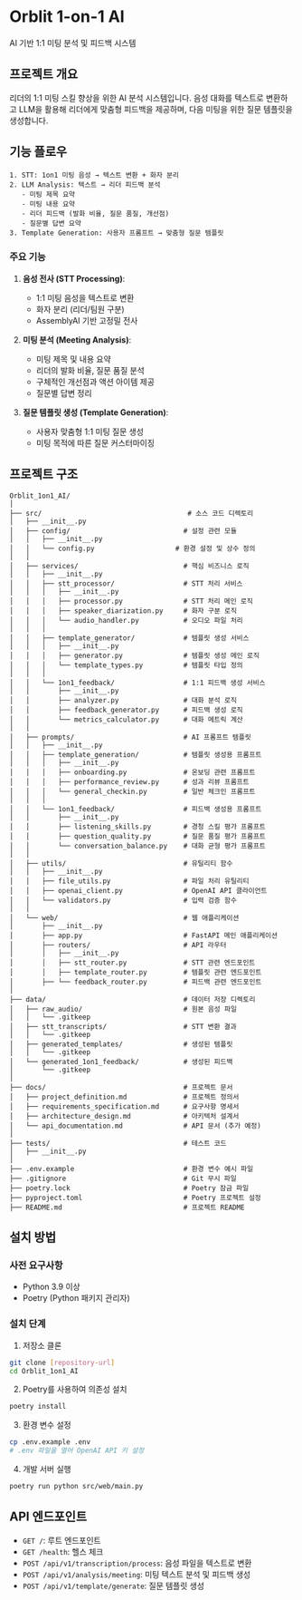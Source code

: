 # Orblit 1-on-1 AI

AI 기반 1:1 미팅 분석 및 피드백 시스템

## 프로젝트 개요

리더의 1:1 미팅 스킬 향상을 위한 AI 분석 시스템입니다. 음성 대화를 텍스트로 변환하고 LLM을 활용해 리더에게 맞춤형 피드백을 제공하며, 다음 미팅을 위한 질문 템플릿을 생성합니다.

## 기능 플로우

```
1. STT: 1on1 미팅 음성 → 텍스트 변환 + 화자 분리
2. LLM Analysis: 텍스트 → 리더 피드백 분석
   - 미팅 제목 요약
   - 미팅 내용 요약
   - 리더 피드백 (발화 비율, 질문 품질, 개선점)
   - 질문별 답변 요약
3. Template Generation: 사용자 프롬프트 → 맞춤형 질문 템플릿
```

### 주요 기능

1. **음성 전사 (STT Processing)**: 
   - 1:1 미팅 음성을 텍스트로 변환
   - 화자 분리 (리더/팀원 구분)
   - AssemblyAI 기반 고정밀 전사

2. **미팅 분석 (Meeting Analysis)**: 
   - 미팅 제목 및 내용 요약
   - 리더의 발화 비율, 질문 품질 분석
   - 구체적인 개선점과 액션 아이템 제공
   - 질문별 답변 정리

3. **질문 템플릿 생성 (Template Generation)**: 
   - 사용자 맞춤형 1:1 미팅 질문 생성
   - 미팅 목적에 따른 질문 커스터마이징

## 프로젝트 구조

```
Orblit_1on1_AI/
│
├── src/                                    # 소스 코드 디렉토리
│   ├── __init__.py
│   ├── config/                            # 설정 관련 모듈
│   │   ├── __init__.py
│   │   └── config.py                    # 환경 설정 및 상수 정의
│   │
│   ├── services/                          # 핵심 비즈니스 로직
│   │   ├── __init__.py
│   │   ├── stt_processor/                 # STT 처리 서비스
│   │   │   ├── __init__.py
│   │   │   ├── processor.py               # STT 처리 메인 로직
│   │   │   ├── speaker_diarization.py     # 화자 구분 로직
│   │   │   └── audio_handler.py           # 오디오 파일 처리
│   │   │
│   │   ├── template_generator/            # 템플릿 생성 서비스
│   │   │   ├── __init__.py
│   │   │   ├── generator.py               # 템플릿 생성 메인 로직
│   │   │   └── template_types.py          # 템플릿 타입 정의
│   │   │
│   │   └── 1on1_feedback/                 # 1:1 피드백 생성 서비스
│   │       ├── __init__.py
│   │       ├── analyzer.py                # 대화 분석 로직
│   │       ├── feedback_generator.py      # 피드백 생성 로직
│   │       └── metrics_calculator.py      # 대화 메트릭 계산
│   │
│   ├── prompts/                           # AI 프롬프트 템플릿
│   │   ├── __init__.py
│   │   ├── template_generation/           # 템플릿 생성용 프롬프트
│   │   │   ├── __init__.py
│   │   │   ├── onboarding.py              # 온보딩 관련 프롬프트
│   │   │   ├── performance_review.py      # 성과 리뷰 프롬프트
│   │   │   └── general_checkin.py         # 일반 체크인 프롬프트
│   │   │
│   │   └── 1on1_feedback/                 # 피드백 생성용 프롬프트
│   │       ├── __init__.py
│   │       ├── listening_skills.py        # 경청 스킬 평가 프롬프트
│   │       ├── question_quality.py        # 질문 품질 평가 프롬프트
│   │       └── conversation_balance.py    # 대화 균형 평가 프롬프트
│   │
│   ├── utils/                             # 유틸리티 함수
│   │   ├── __init__.py
│   │   ├── file_utils.py                  # 파일 처리 유틸리티
│   │   ├── openai_client.py               # OpenAI API 클라이언트
│   │   └── validators.py                  # 입력 검증 함수
│   │
│   └── web/                               # 웹 애플리케이션
│       ├── __init__.py
│       ├── app.py                         # FastAPI 메인 애플리케이션
│       ├── routers/                       # API 라우터
│       │   ├── __init__.py
│       │   ├── stt_router.py              # STT 관련 엔드포인트
│       │   ├── template_router.py         # 템플릿 관련 엔드포인트
│       ├── └── feedback_router.py         # 피드백 관련 엔드포인트
│
├── data/                                  # 데이터 저장 디렉토리
│   ├── raw_audio/                         # 원본 음성 파일
│   │   └── .gitkeep
│   ├── stt_transcripts/                   # STT 변환 결과
│   │   └── .gitkeep
│   ├── generated_templates/               # 생성된 템플릿
│   │   └── .gitkeep
│   └── generated_1on1_feedback/           # 생성된 피드백
│       └── .gitkeep
│
├── docs/                                  # 프로젝트 문서
│   ├── project_definition.md              # 프로젝트 정의서
│   ├── requirements_specification.md      # 요구사항 명세서
│   ├── architecture_design.md             # 아키텍처 설계서
│   └── api_documentation.md               # API 문서 (추가 예정)
│
├── tests/                                 # 테스트 코드
│   ├── __init__.py
│
├── .env.example                           # 환경 변수 예시 파일
├── .gitignore                             # Git 무시 파일
├── poetry.lock                            # Poetry 잠금 파일
├── pyproject.toml                         # Poetry 프로젝트 설정
├── README.md                              # 프로젝트 README

```
## 설치 방법

### 사전 요구사항

- Python 3.9 이상
- Poetry (Python 패키지 관리자)

### 설치 단계

1. 저장소 클론
```bash
git clone [repository-url]
cd Orblit_1on1_AI
```

2. Poetry를 사용하여 의존성 설치
```bash
poetry install
```

3. 환경 변수 설정
```bash
cp .env.example .env
# .env 파일을 열어 OpenAI API 키 설정
```

4. 개발 서버 실행
```bash
poetry run python src/web/main.py
```

## API 엔드포인트

- `GET /`: 루트 엔드포인트
- `GET /health`: 헬스 체크
- `POST /api/v1/transcription/process`: 음성 파일을 텍스트로 변환
- `POST /api/v1/analysis/meeting`: 미팅 텍스트 분석 및 피드백 생성
- `POST /api/v1/template/generate`: 질문 템플릿 생성



